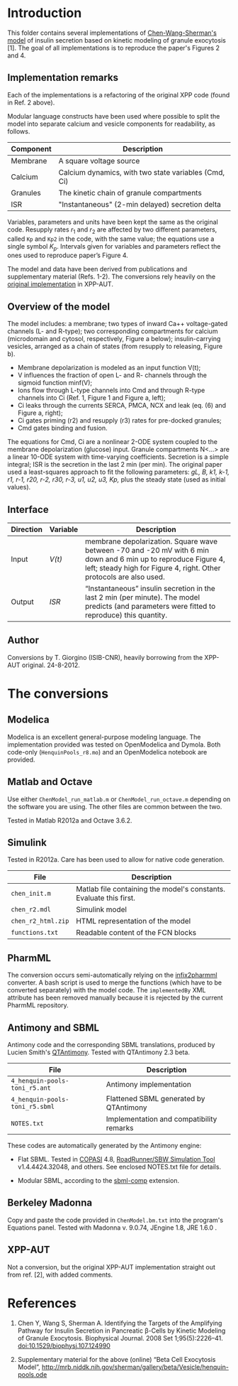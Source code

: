 Introduction
============


This folder contains several implementations of [Chen-Wang-Sherman's
model](http://dx.doi.org/10.1529%2Fbiophysj.107.124990) of insulin
secretion based on kinetic modeling of granule exocytosis [1]. The
goal of all implementations is to reproduce the paper's Figures 2 and
4.


Implementation remarks
----------------------

Each of the implementations is a refactoring of the original XPP code
(found in Ref. 2 above). 

Modular language constructs have been used
where possible to split the model into separate calcium and vesicle
components for readability, as follows. 


Component | Description                                          
----------|-----------------------------------------------------
Membrane  | A square voltage source                              
Calcium   | Calcium dynamics, with two state variables (Cmd, Ci) 
Granules  | The kinetic chain of granule compartments            
ISR       | "Instantaneous" (2-min delayed) secretion delta      


Variables, parameters and units have been kept the same as the
original code. Resupply rates $r_1$ and $r_2$ are affected by two
different parameters, called `Kp` and `Kp2` in the code, with the same
value; the equations use a single symbol $K_p$. Intervals given for
variables and parameters reflect the ones used to reproduce paper’s
Figure 4.

The model and data have been derived from publications and
supplementary material (Refs. 1-2).  The conversions rely heavily on
the [original
implementation](http://mrb.niddk.nih.gov/sherman/gallery/beta/Vesicle/henquin-pools.ode)
in XPP-AUT.



Overview of the model
-------------

The model includes: a membrane; two types of inward Ca++ voltage-gated
channels (L- and R-type); two corresponding compartments for calcium
(microdomain and cytosol, respectively, Figure a below);
insulin-carrying vesicles, arranged as a chain of states (from
resupply to releasing, Figure b).

*	Membrane depolarization is modeled as an input function V(t); 
*	V influences the fraction of open L- and R- channels through the sigmoid function minf(V);
*	Ions flow through L-type channels into Cmd and through R-type channels into Ci (Ref. 1, Figure 1 and Figure a, left);
*	Ci leaks through the currents SERCA, PMCA, NCX and leak (eq. (6) and Figure a, right);
*	Ci gates priming (r2) and resupply (r3) rates for pre-docked granules;
*	Cmd gates binding and fusion.

The equations for Cmd, Ci are a nonlinear 2-ODE system coupled to the
membrane depolarization (glucose) input. Granule compartments N<…> are
a linear 10-ODE system with time-varying coefficients. Secretion is a
simple integral; ISR is the secretion in the last 2 min (per min). The
original paper used a least-squares approach to fit the following
parameters: *gL, B, k1, k-1, r1, r-1, r20, r-2, r30, r-3, u1, u2, u3,
Kp,* plus the steady state (used as initial values).


Interface
---------

| Direction | Variable | Description                                                                                                                                                                           |
|-----------|----------|---------------------------------------------------------------------------------------------------------------------------------------------------------------------------------------|
| Input     | *V(t)*   | membrane depolarization. Square wave between -70 and -20 mV with 6 min down and 6 min up to reproduce Figure 4, left; steady high for Figure 4, right. Other protocols are also used. |
| Output    | *ISR*    | “Instantaneous” insulin secretion in the last 2 min (per minute). The model predicts (and parameters were fitted to reproduce) this quantity.                                         |




Author
------

Conversions by T. Giorgino (ISIB-CNR), heavily borrowing from the XPP-AUT
original. 24-8-2012.





The conversions
============

## Modelica

Modelica is an excellent general-purpose modeling language. The
implementation provided was tested on OpenModelica and Dymola.  Both
code-only (`HenquinPools_r8.mo`) and an OpenModelica notebook are
provided.



## Matlab and Octave

Use either `ChenModel_run_matlab.m` or `ChenModel_run_octave.m`
depending on the software you are using. The other files are common
between the two.

Tested in Matlab R2012a and Octave 3.6.2.


## Simulink

Tested in R2012a. Care has been used to allow for native code
generation.

| File               | Description                                                        |
|--------------------|--------------------------------------------------------------------|
| `chen_init.m`      | Matlab file containing the model's constants. Evaluate this first. |
| `chen_r2.mdl`      | Simulink model                                                     |
| `chen_r2_html.zip` | HTML representation of the model                                   |
| `functions.txt`    | Readable content of the FCN blocks                                 |



## PharmML

The conversion occurs semi-automatically relying on the
[infix2pharmml](infix2pharmml.sourceforge.net) converter. A bash
script is used to merge the functions (which have to be converted
separately) with the model code. The `implementedBy` XML attribute
has been removed manually because it is rejected by the current
PharmML repository.



## Antimony and SBML

Antimony code and the corresponding SBML translations, produced by
Lucien Smith's [QTAntimony](http://antimony.sourceforge.net/). Tested
with QTAntimony 2.3 beta.


| File                           | Description                              |
|--------------------------------|------------------------------------------|
| `4_henquin-pools-toni_r5.ant`  | Antimony implementation                  |
| `4_henquin-pools-toni_r5.sbml` | Flattened SBML generated by QTAntimony   |
| `NOTES.txt`                    | Implementation and compatibility remarks |

These codes are automatically generated by the Antimony engine:

* Flat SBML. Tested in [COPASI](http://www.copasi.org) 4.8, [RoadRunner/SBW
  Simulation Tool](http://sbw.sourceforge.net) v1.4.4424.32048, and 
  others. See enclosed NOTES.txt file for details.

* Modular SBML, according to the
  [sbml-comp](http://sbml.org/Documents/Specifications/SBML_Level_3/Packages/comp)
  extension.



## Berkeley Madonna

Copy and paste the code provided in `ChenModel.bm.txt` into the
program's Equations panel. Tested with Madonna v. 9.0.74, JEngine 1.8,
JRE 1.6.0 .


## XPP-AUT

Not a conversion, but the original XPP-AUT implementation straight out
from ref. [2], with added comments.


References
==========

1. Chen Y, Wang S, Sherman A. Identifying the Targets of the
   Amplifying Pathway for Insulin Secretion in Pancreatic β-Cells by
   Kinetic Modeling of Granule Exocytosis. Biophysical Journal. 2008
   Set 1;95(5):2226–41. [doi:10.1529/biophysj.107.124990](http://dx.doi.org/10.1529%2Fbiophysj.107.124990)

2. Supplementary material for the above (online) “Beta Cell Exocytosis
   Model”,
   http://mrb.niddk.nih.gov/sherman/gallery/beta/Vesicle/henquin-pools.ode


